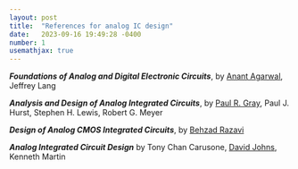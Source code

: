 ```yaml
---
layout: post
title:  "References for analog IC design"
date:   2023-09-16 19:49:28 -0400
number: 1
usemathjax: true
---
```


***Foundations of Analog and Digital Electronic Circuits***, by [Anant Agarwal](https://en.wikipedia.org/wiki/Anant_Agarwal), Jeffrey Lang

***Analysis and Design of Analog Integrated Circuits***, by [Paul R. Gray](https://en.wikipedia.org/wiki/Paul_E._Gray), Paul J. Hurst, Stephen H. Lewis, Robert G. Meyer

***Design of Analog CMOS Integrated Circuits***, by [Behzad Razavi](https://en.wikipedia.org/wiki/Behzad_Razavi)

***Analog Integrated Circuit Design*** by Tony Chan Carusone, [David Johns](https://www.eecg.utoronto.ca/~johns/), Kenneth Martin
